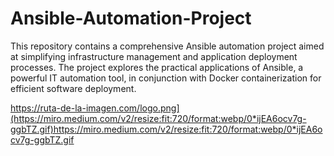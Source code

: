 # Ansible-Automation-Project
This repository contains a comprehensive Ansible automation project aimed at simplifying infrastructure management and application deployment processes. The project explores the practical applications of Ansible, a powerful IT automation tool, in conjunction with Docker containerization for efficient software deployment.

https://ruta-de-la-imagen.com/logo.png](https://miro.medium.com/v2/resize:fit:720/format:webp/0*ijEA6ocv7g-ggbTZ.gif)https://miro.medium.com/v2/resize:fit:720/format:webp/0*ijEA6ocv7g-ggbTZ.gif
